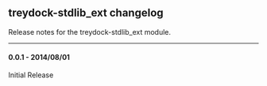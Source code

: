## treydock-stdlib_ext changelog

Release notes for the treydock-stdlib_ext module.

------------------------------------------

#### 0.0.1 - 2014/08/01

Initial Release
